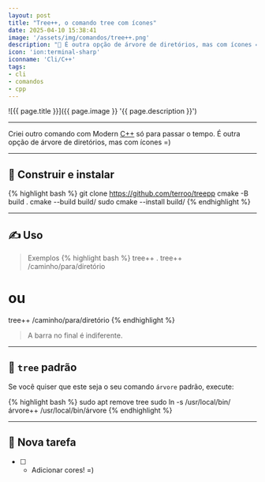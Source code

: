 ```yaml
---
layout: post
title: "Tree++, o comando tree com ícones"
date: 2025-04-10 15:38:41
image: '/assets/img/comandos/tree++.png'
description: "🌳 É outra opção de árvore de diretórios, mas com ícones =)"
icon: 'ion:terminal-sharp'
iconname: 'Cli/C++'
tags:
- cli
- comandos
- cpp
---
```


![{{ page.title }}]({{ page.image }} '{{ page.description }}')

---

Criei outro comando com Modern [C++](https://terminalroot.com.br/tags#cpp) só para passar o tempo. É outra opção de árvore de diretórios, mas com ícones =)

---

## 🌳 Construir e instalar
{% highlight bash %}
git clone https://github.com/terroo/treepp
cmake -B build .
cmake --build build/
sudo cmake --install build/
{% endhighlight %}

---

## ✍️ Uso
> Exemplos
{% highlight bash %}
tree++ .
tree++ /caminho/para/diretório
# ou
tree++ /caminho/para/diretório
{% endhighlight %}
> A barra no final é indiferente.

---

## 🎄 `tree` padrão
Se você quiser que este seja o seu comando `árvore` padrão, execute:

{% highlight bash %}
sudo apt remove tree
sudo ln -s /usr/local/bin/árvore++ /usr/local/bin/árvore
{% endhighlight %}

---

## 📝 Nova tarefa
- [ ] - Adicionar cores! =)

